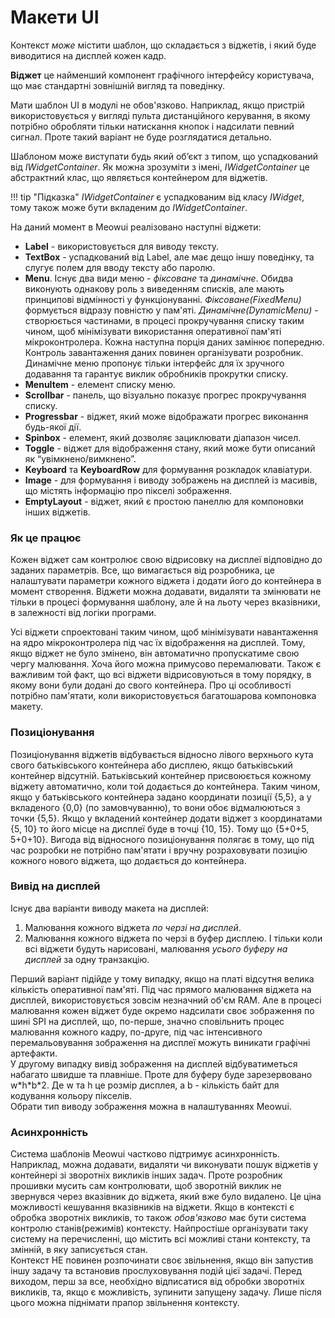 # Макети UI
Контекст _може_ містити шаблон, що складається з віджетів, і який буде виводитися на дисплей кожен кадр. 

**Віджет** це найменший компонент графічного інтерфейсу користувача, що має стандартні зовнішній вигляд та поведінку.  

Мати шаблон UI в модулі не обов'язково. Наприклад, якщо пристрій використовується у вигляді пульта дистанційного керування, в якому потрібно обробляти тільки натискання кнопок і надсилати певний сигнал. Проте такий варіант не буде  розглядатися детально.  

Шаблоном може виступати будь який об’єкт з типом, що успадкований від _IWidgetContainer_. Як можна зрозуміти з імені, _IWidgetContainer_ це абстрактний клас, що являється контейнером для віджетів.  

!!! tip "Підказка"
    _IWidgetContainer_ є успадкованим від класу _IWidget_, тому також може бути вкладеним до _IWidgetContainer_. 

На даний момент в Meowui реалізовано наступні віджети:  

* **Label** - використовується для виводу тексту.
* **TextBox** - успадкований від Label, але має дещо іншу поведінку, та слугує полем для вводу тексту або паролю.
* **Menu**. Існує два види меню - _фіксоване_ та _динамічне_. Обидва виконують однакову роль з виведенням списків, але мають принципові відмінності у функціонуванні. _Фіксоване(FixedMenu)_ формується відразу повністю у пам'яті. _Динамічне(DynamicMenu)_ - створюється частинами, в процесі прокручування списку таким чином, щоб мінімізувати використання оперативної пам'яті мікроконтролера. Кожна наступна порція даних замінює попередню. Контроль завантаження даних повинен організувати розробник. Динамічне меню  пропонує тільки інтерфейс для їх зручного додавання та гарантує виклик обробників прокрутки списку.
* **MenuItem** - елемент списку меню.
* **Scrollbar** - панель, що візуально показує прогрес прокручування списку.
* **Progressbar** - віджет, який може відображати прогрес виконання будь-якої дії.
* **Spinbox** - елемент, який дозволяє зациклювати діапазон чисел.
* **Toggle** - віджет для відображення стану, який може бути описаний як “увімкнено/вимкнено”. 
* **Keyboard** та **KeyboardRow** для формування розкладок клавіатури.
* **Image** - для формування і виводу зображень на дисплей із масивів, що містять інформацію про пікселі зображення.
* **EmptyLayout** - віджет, який є простою панеллю для компоновки інших віджетів.

### Як це працює
Кожен віджет сам контролює свою відрисовку на дисплеї відповідно до заданих параметрів. Все, що вимагається від розробника, це налаштувати параметри кожного віджета і додати його до контейнера в момент створення. Віджети можна додавати, видаляти та змінювати не тільки в процесі формування шаблону, але й на льоту через вказівники, в залежності від логіки програми.

Усі віджети спроектовані таким чином, щоб мінімізувати навантаження на ядро мікроконтролера під час їх відображення на дисплей. Тому, якщо віджет не було змінено, він автоматично  пропускатиме свою чергу малювання. Хоча його можна примусово перемалювати. 
Також є важливим той факт, що всі віджети відрисовуються в тому порядку, в якому вони були додані до свого контейнера. 
Про ці особливості потрібно пам'ятати, коли використовується багатошарова компоновка макету.  

### Позиціонування
Позиціонування віджетів відбувається відносно лівого верхнього кута свого батьківського контейнера або дисплею, якщо батьківський контейнер відсутній. Батьківський контейнер присвоюється кожному віджету автоматично, коли той додається до контейнера. Таким чином, якщо у батьківського контейнера задано координати позиції {5,5}, а у вкладеного {0,0} (по замовчуванню), то вони обоє відмалюються з точки {5,5}. Якщо у вкладений контейнер додати віджет з координатами {5, 10} то його місце на дисплеї буде в точці {10, 15}. Тому що {5+0+5, 5+0+10}. Вигода від відносного позиціонування полягає в тому, що під час розробки не потрібно пам'ятати і вручну розраховувати позицію кожного нового віджета, що додається до контейнера.


### Вивід на дисплей
Існує два варіанти виводу макета на дисплей:  
1. Малювання кожного віджета _по черзі на дисплей_.  
2. Малювання кожного віджета по черзі в буфер дисплею. І тільки коли всі віджети будуть нарисовані, малювання _усього буферу на дисплей_ за одну транзакцію.  

Перший варіант підійде у тому випадку, якщо на платі відсутня велика кількість оперативної пам'яті. Під час прямого малювання віджета на дисплей, використовується зовсім незначний об'єм RAM. Але в процесі малювання кожен віджет буде окремо надсилати своє зображення по шині SPI на дисплей, що, по-перше, значно сповільнить процес малювання кожного кадру, по-друге, під час інтенсивного перемальовування зображення на дисплеї можуть виникати графічні артефакти.  
У другому випадку вивід зображення на дисплей відбуватиметься набагато швидше та плавніше. Проте для буферу буде зарезервовано w\*h\*b\*2. Де w та h це розмір дисплея, а b - кількість байт для кодування кольору пікселів.  
Обрати тип виводу зображення можна в налаштуваннях Meowui.  

### Асинхронність
Система шаблонів Meowui частково підтримує асинхронність. Наприклад, можна додавати, видаляти чи виконувати пошук віджетів у контейнері зі зворотніх викликів інших задач. Проте розробник прошивки мусить сам контролювати, щоб зворотній виклик не звернувся через вказівник до віджета, який вже було видалено. Це ціна можливості кешування вказівників на віджети. Якщо в контексті є обробка зворотніх викликів, то також _обов'язково_ має бути система контролю станів(режимів) контексту. Найпростіше організувати таку систему на перечисленні, що містить всі можливі стани контексту, та змінній, в яку записується стан.  
Контекст НЕ повинен розпочинати своє звільнення, якщо він запустив іншу задачу та встановив прослуховування подій цієї задачі. Перед виходом, перш за все, необхідно відписатися від обробки зворотніх викликів, та, якщо є можливість, зупинити запущену задачу. Лише після цього можна піднімати прапор звільнення контексту.